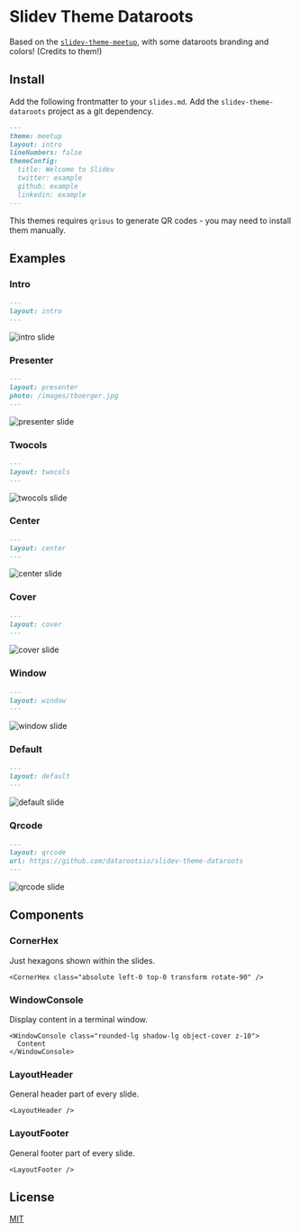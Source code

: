 # Slidev Theme Dataroots

Based on the [`slidev-theme-meetup`](https://github.com/tboerger/slidev-theme-meetup), with some dataroots branding and colors! (Credits to them!)

## Install

Add the following frontmatter to your `slides.md`. Add the `slidev-theme-dataroots` project as a git dependency.

```md
---
theme: meetup
layout: intro
lineNumbers: false
themeConfig:
  title: Welcome to Slidev
  twitter: example
  github: example
  linkedin: example
---
```

This themes requires `qrious` to generate QR codes - you may need to install them manually.

## Examples

### Intro

```md
---
layout: intro
---
```

![intro slide](https://raw.githubusercontent.com/datarootsio/slidev-theme-dataroots/main/example-export/001.png)

### Presenter

```md
---
layout: presenter
photo: /images/tboerger.jpg
---
```

![presenter slide](https://raw.githubusercontent.com/datarootsio/slidev-theme-dataroots/main/example-export/002.png)

### Twocols

```md
---
layout: twocols
---
```

![twocols slide](https://raw.githubusercontent.com/datarootsio/slidev-theme-dataroots/main/example-export/003.png)

### Center

```md
---
layout: center
---
```

![center slide](https://raw.githubusercontent.com/datarootsio/slidev-theme-dataroots/main/example-export/004.png)

### Cover

```md
---
layout: cover
---
```

![cover slide](https://raw.githubusercontent.com/datarootsio/slidev-theme-dataroots/main/example-export/005.png)

### Window

```md
---
layout: window
---
```

![window slide](https://raw.githubusercontent.com/datarootsio/slidev-theme-dataroots/main/example-export/006.png)

### Default

```md
---
layout: default
---
```

![default slide](https://raw.githubusercontent.com/datarootsio/slidev-theme-dataroots/main/example-export/007.png)

### Qrcode

```md
---
layout: qrcode
url: https://github.com/datarootsio/slidev-theme-dataroots
---
```

![qrcode slide](https://raw.githubusercontent.com/datarootsio/slidev-theme-dataroots/main/example-export/008.png)

## Components

### CornerHex

Just hexagons shown within the slides.

```vue
<CornerHex class="absolute left-0 top-0 transform rotate-90" />
```

### WindowConsole

Display content in a terminal window.

```vue
<WindowConsole class="rounded-lg shadow-lg object-cover z-10">
  Content
</WindowConsole>
```

### LayoutHeader

General header part of every slide.

```vue
<LayoutHeader />
```

### LayoutFooter

General footer part of every slide.

```vue
<LayoutFooter />
```

## License

[MIT](https://opensource.org/license/mit/)
